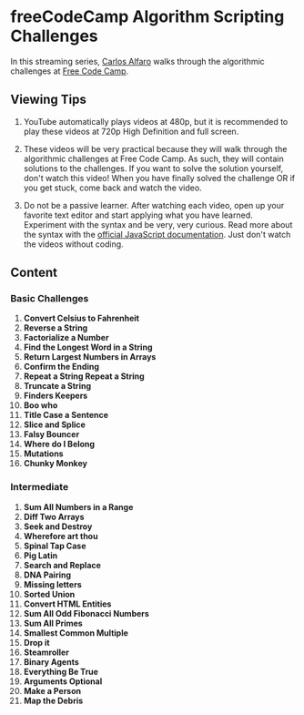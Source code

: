 # freeCodeCamp Algorithm Scripting Challenges
In this streaming series, [Carlos Alfaro](http://carlosalfaro.me) walks through the algorithmic challenges at [Free Code Camp](http://freecodecamp.com).

## Viewing Tips

1. YouTube automatically plays videos at 480p, but it is recommended to play these videos at 720p High Definition and full screen.

2. These videos will be very practical because they will walk through the algorithmic challenges at Free Code Camp. As such, they will contain solutions to the challenges. If you want to solve the solution yourself, don't watch this video! When you have finally solved the challenge OR if you get stuck, come back and watch the video.

3. Do not be a passive learner. After watching each video, open up your favorite text editor and start applying what you have learned. Experiment with the syntax and be very, very curious. Read more about the syntax with the [official JavaScript documentation](https://developer.mozilla.org/en-US/docs/Web/JavaScript). Just don't watch the videos without coding.

## Content

### Basic Challenges

1. **Convert Celsius to Fahrenheit**
2. **Reverse a String**
3. **Factorialize a Number**
4. **Find the Longest Word in a String**
5. **Return Largest Numbers in Arrays**
6. **Confirm the Ending**
7. **Repeat a String Repeat a String**
8. **Truncate a String**
9. **Finders Keepers**
10. **Boo who**
11. **Title Case a Sentence**
12. **Slice and Splice**
13. **Falsy Bouncer**
14. **Where do I Belong**
15. **Mutations**
16. **Chunky Monkey**

### Intermediate

1. **Sum All Numbers in a Range**
2. **Diff Two Arrays**
3. **Seek and Destroy**
4. **Wherefore art thou**
5. **Spinal Tap Case**
6. **Pig Latin**
7. **Search and Replace**
8. **DNA Pairing**
9. **Missing letters**
10. **Sorted Union**
11. **Convert HTML Entities**
12. **Sum All Odd Fibonacci Numbers**
13. **Sum All Primes**
14. **Smallest Common Multiple**
15. **Drop it**
16. **Steamroller**
17. **Binary Agents**
18. **Everything Be True**
19. **Arguments Optional**
20. **Make a Person**
21. **Map the Debris**
